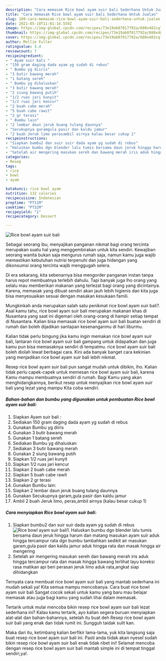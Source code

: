 ```yaml
---
description: "Cara memasak Rice bowl ayam suir bali Sederhana Untuk Jualan"
title: "Cara memasak Rice bowl ayam suir bali Sederhana Untuk Jualan"
slug: 189-cara-memasak-rice-bowl-ayam-suir-bali-sederhana-untuk-jualan
date: 2021-05-10T11:01:14.559Z
image: https://img-global.cpcdn.com/recipes/73e19ab07017792a/680x482cq70/rice-bowl-ayam-suir-bali-foto-resep-utama.jpg
thumbnail: https://img-global.cpcdn.com/recipes/73e19ab07017792a/680x482cq70/rice-bowl-ayam-suir-bali-foto-resep-utama.jpg
cover: https://img-global.cpcdn.com/recipes/73e19ab07017792a/680x482cq70/rice-bowl-ayam-suir-bali-foto-resep-utama.jpg
author: Mollie Fuller
ratingvalue: 3.4
reviewcount: 7
recipeingredient:
- " Ayam suir bali "
- "150 gram daging dada ayam yg sudah di rebus"
- " Bumbu yg diiris"
- "3 butir bawang merah"
- "1 batang sereh"
- " Bumbu yg dihaluskan"
- "3 butir bawang merah"
- "2 siung bawang putih"
- "1/2 ruas jari kunyit"
- "1/2 ruas jari kencur"
- "2 buah cabe merah"
- "5 buah cabe rawit"
- "2 gr terasi"
- " Bumbu lain"
- "2 lembar daun jeruk buang tulang daunnya"
- "Secukupnya garamgula pasir dan kaldu jamur"
- "2 buah Jeruk limo perasambil airnya kalau besar cukup 1"
recipeinstructions:
- "Siapkan bumbu2 dan suir suir dada ayam yg sudah di rebus"
- "Haluskan bumbu dgn blender lalu tumis bersama daun jeruk hingga harum dan matang masukan ayam suir aduk hingga tercampur rata dgn bumbu tambahkan sedikit air masukan garam,gula pasir dan kaldu jamur aduk hingga rata dan masak hingga air mengering"
- "Setelah air mengering masukan sereh dan bawang merah iris aduk hingga tercampur rata dan masak hingga bawang terlihat layu koreksi rasa matikan api beri perasan jeruk limo aduk rata,angkat siap dihidangkan"
categories:
- Resep
tags:
- rice
- bowl
- ayam

katakunci: rice bowl ayam 
nutrition: 132 calories
recipecuisine: Indonesian
preptime: "PT11M"
cooktime: "PT32M"
recipeyield: "1"
recipecategory: Dessert

---
```



![Rice bowl ayam suir bali](https://img-global.cpcdn.com/recipes/73e19ab07017792a/680x482cq70/rice-bowl-ayam-suir-bali-foto-resep-utama.jpg)

Sebagai seorang ibu, menyajikan panganan nikmat bagi orang tercinta merupakan suatu hal yang menggembirakan untuk kita sendiri. Kewajiban seorang  wanita bukan saja mengurus rumah saja, namun kamu juga wajib memastikan kebutuhan nutrisi terpenuhi dan juga hidangan yang dikonsumsi orang tercinta wajib menggugah selera.

Di era  sekarang, kita sebenarnya bisa mengorder panganan instan tanpa harus repot membuatnya terlebih dahulu. Tapi banyak juga lho orang yang selalu mau memberikan makanan yang terlezat bagi orang yang dicintainya. Karena, memasak yang dibuat sendiri akan jauh lebih higienis dan kita juga bisa menyesuaikan sesuai dengan masakan kesukaan famili. 



Mungkinkah anda merupakan salah satu penikmat rice bowl ayam suir bali?. Asal kamu tahu, rice bowl ayam suir bali merupakan makanan khas di Nusantara yang saat ini digemari oleh orang-orang di hampir setiap tempat di Nusantara. Kalian bisa memasak rice bowl ayam suir bali buatan sendiri di rumah dan boleh dijadikan santapan kesenanganmu di hari liburmu.

Kalian tidak perlu bingung jika kamu ingin memakan rice bowl ayam suir bali, lantaran rice bowl ayam suir bali gampang untuk didapatkan dan juga kamu pun bisa memasaknya sendiri di tempatmu. rice bowl ayam suir bali boleh diolah lewat berbagai cara. Kini ada banyak banget cara kekinian yang menjadikan rice bowl ayam suir bali lebih nikmat.

Resep rice bowl ayam suir bali pun sangat mudah untuk dibikin, lho. Kalian tidak perlu capek-capek untuk memesan rice bowl ayam suir bali, karena Kamu mampu membuatnya sendiri di rumah. Bagi Kamu yang akan menghidangkannya, berikut resep untuk menyajikan rice bowl ayam suir bali yang lezat yang mampu Kita coba sendiri.

<!--inarticleads1-->

##### Bahan-bahan dan bumbu yang digunakan untuk pembuatan Rice bowl ayam suir bali:

1. Siapkan  Ayam suir bali :
1. Sediakan 150 gram daging dada ayam yg sudah di rebus
1. Gunakan  Bumbu yg diiris
1. Gunakan 3 butir bawang merah
1. Gunakan 1 batang sereh
1. Sediakan  Bumbu yg dihaluskan
1. Sediakan 3 butir bawang merah
1. Gunakan 2 siung bawang putih
1. Siapkan 1/2 ruas jari kunyit
1. Siapkan 1/2 ruas jari kencur
1. Siapkan 2 buah cabe merah
1. Siapkan 5 buah cabe rawit
1. Siapkan 2 gr terasi
1. Gunakan  Bumbu lain:
1. Siapkan 2 lembar daun jeruk buang tulang daunnya
1. Gunakan Secukupnya garam,gula pasir dan kaldu jamur
1. Ambil 2 buah Jeruk limo, peras,ambil airnya (kalau besar cukup 1)




<!--inarticleads2-->

##### Cara menyiapkan Rice bowl ayam suir bali:

1. Siapkan bumbu2 dan suir suir dada ayam yg sudah di rebus
<img src="https://img-global.cpcdn.com/steps/6e73f366befe3ed4/160x128cq70/rice-bowl-ayam-suir-bali-langkah-memasak-1-foto.jpg" alt="Rice bowl ayam suir bali">1. Haluskan bumbu dgn blender lalu tumis bersama daun jeruk hingga harum dan matang masukan ayam suir aduk hingga tercampur rata dgn bumbu tambahkan sedikit air masukan garam,gula pasir dan kaldu jamur aduk hingga rata dan masak hingga air mengering
1. Setelah air mengering masukan sereh dan bawang merah iris aduk hingga tercampur rata dan masak hingga bawang terlihat layu koreksi rasa matikan api beri perasan jeruk limo aduk rata,angkat siap dihidangkan




Ternyata cara membuat rice bowl ayam suir bali yang mantab sederhana ini mudah sekali ya! Kita semua mampu mencobanya. Cara buat rice bowl ayam suir bali Sangat cocok sekali untuk kamu yang baru mau belajar memasak atau juga bagi kamu yang sudah lihai dalam memasak.

Tertarik untuk mulai mencoba bikin resep rice bowl ayam suir bali lezat sederhana ini? Kalau kamu tertarik, ayo kalian segera buruan menyiapkan alat-alat dan bahan-bahannya, setelah itu buat deh Resep rice bowl ayam suir bali yang enak dan tidak rumit ini. Sungguh taidak sulit kan. 

Maka dari itu, ketimbang kalian berfikir lama-lama, yuk kita langsung saja buat resep rice bowl ayam suir bali ini. Pasti anda tiidak akan nyesel sudah bikin resep rice bowl ayam suir bali enak tidak ribet ini! Selamat mencoba dengan resep rice bowl ayam suir bali mantab simple ini di tempat tinggal sendiri,ya!.

